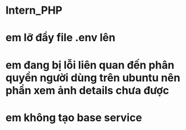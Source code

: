 # Intern_PHP

# em lỡ đẩy file .env lên
# em đang bị lỗi liên quan đến phân quyền người dùng trên ubuntu nên phần xem ảnh details chưa được
# em không tạo base service
